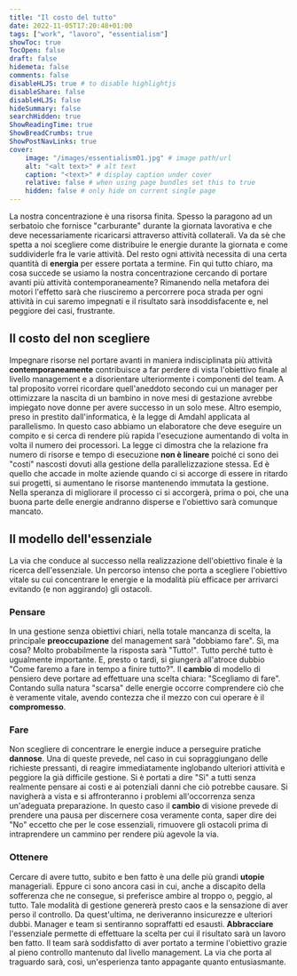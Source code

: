 ```yaml
---
title: "Il costo del tutto"
date: 2022-11-05T17:20:48+01:00
tags: ["work", "lavoro", "essentialism"]
showToc: true
TocOpen: false
draft: false
hidemeta: false
comments: false
disableHLJS: true # to disable highlightjs
disableShare: false
disableHLJS: false
hideSummary: false
searchHidden: true
ShowReadingTime: true
ShowBreadCrumbs: true
ShowPostNavLinks: true
cover:
    image: "/images/essentialism01.jpg" # image path/url
    alt: "<alt text>" # alt text
    caption: "<text>" # display caption under cover
    relative: false # when using page bundles set this to true
    hidden: false # only hide on current single page
---
```

La nostra concentrazione è una risorsa finita. Spesso la paragono ad un serbatoio che fornisce "carburante" durante la giornata lavorativa e che deve necessariamente ricaricarsi attraverso attività collaterali. Va da sè che spetta a noi scegliere come distribuire le energie durante la giornata e come suddividerle fra le varie attività. Del resto ogni attività necessita di una certa quantità di **energia** per essere portata a termine. Fin qui tutto chiaro, ma cosa succede se usiamo la nostra concentrazione cercando di portare avanti più attività contemporaneamente? Rimanendo nella metafora dei motori l'effetto sarà che riusciremo a percorrere poca strada per ogni attività in cui saremo impegnati e il risultato sarà insoddisfacente e, nel peggiore dei casi, frustrante.

## Il costo del non scegliere
Impegnare risorse nel portare avanti in maniera indisciplinata più attività **contemporaneamente** contribuisce a far perdere di vista l'obiettivo finale al livello management e a disorientare ulteriormente i componenti del team. A tal proposito vorrei ricordare quell'aneddoto secondo cui un manager per ottimizzare la nascita di un bambino in nove mesi di gestazione avrebbe impiegato nove donne per avere successo in un solo mese. Altro esempio, preso in prestito dall'informatica, è la legge di Amdahl applicata al parallelismo. In questo caso abbiamo un elaboratore che deve eseguire un compito e si cerca di rendere più rapida l'esecuzione aumentando di volta in volta il numero dei processori. La legge ci dimostra che la relazione fra numero di risorse e tempo di esecuzione **non è lineare** poiché ci sono dei "costi" nascosti dovuti alla gestione della parallelizzazione stessa. Ed è quello che accade in molte aziende quando ci si accorge di essere in ritardo sui progetti, si aumentano le risorse mantenendo immutata la gestione. Nella speranza di migliorare il processo ci si accorgerà, prima o poi, che una buona parte delle energie andranno disperse e l'obiettivo sarà comunque mancato.

## Il modello dell'essenziale
La via che conduce al successo nella realizzazione dell'obiettivo finale è la ricerca dell'essenziale. Un percorso intenso che porta a scegliere l'obiettivo vitale su cui concentrare le energie e la modalità più efficace per arrivarci evitando (e non aggirando) gli ostacoli. 

### Pensare
In una gestione senza obiettivi chiari, nella totale mancanza di scelta, la principale **preoccupazione** del management sarà "dobbiamo fare". Sì, ma cosa? Molto probabilmente la risposta sarà "Tutto!". Tutto perché tutto è ugualmente importante. E, presto o tardi, si giungerà all'atroce dubbio "Come faremo a fare in tempo a finire tutto?". Il **cambio** di modello di pensiero deve portare ad effettuare una scelta chiara: "Scegliamo di fare". Contando sulla natura "scarsa" delle energie occorre comprendere ciò che è veramente vitale, avendo contezza che il mezzo con cui operare è il **compromesso**. 

### Fare
Non scegliere di concentrare le energie induce a perseguire pratiche **dannose**. Una di queste prevede, nel caso in cui sopraggiungano delle richieste pressanti, di reagire immediatamente inglobando ulteriori attività e peggiore la già difficile gestione. Si è portati a dire "Sì" a tutti senza realmente pensare ai costi e ai potenziali danni che ciò potrebbe causare. Si navigherà a vista e si affronteranno i problemi all'occorrenza senza un'adeguata preparazione. In questo caso il **cambio** di visione prevede di prendere una pausa per discernere cosa veramente conta, saper dire dei "No" eccetto che per le cose essenziali, rimuovere gli ostacoli prima di intraprendere un cammino per rendere più agevole la via.

### Ottenere
Cercare di avere tutto, subito e ben fatto è una delle più grandi **utopie** manageriali. Eppure ci sono ancora casi in cui, anche a discapito della sofferenza che ne consegue, si preferisce ambire al troppo o, peggio, al tutto. Tale modalità di gestione genererà presto caos e la sensazione di aver perso il controllo. Da quest'ultima, ne deriveranno insicurezze e ulteriori dubbi. Manager e team si sentiranno sopraffatti ed esausti. **Abbracciare** l'essenziale permette di effettuare la scelta per cui il risultato sarà un lavoro ben fatto. Il team sarà soddisfatto di aver portato a termine l'obiettivo grazie al pieno controllo mantenuto dal livello management. La via che porta al traguardo sarà, così, un'esperienza tanto appagante quanto entusiasmante.
